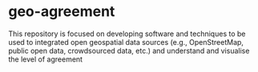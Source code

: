 # geo-agreement
This repository is focused on developing software and techniques to be used to integrated open geospatial data sources (e.g., OpenStreetMap, public open data, crowdsourced data, etc.) and understand and visualise the level of agreement
